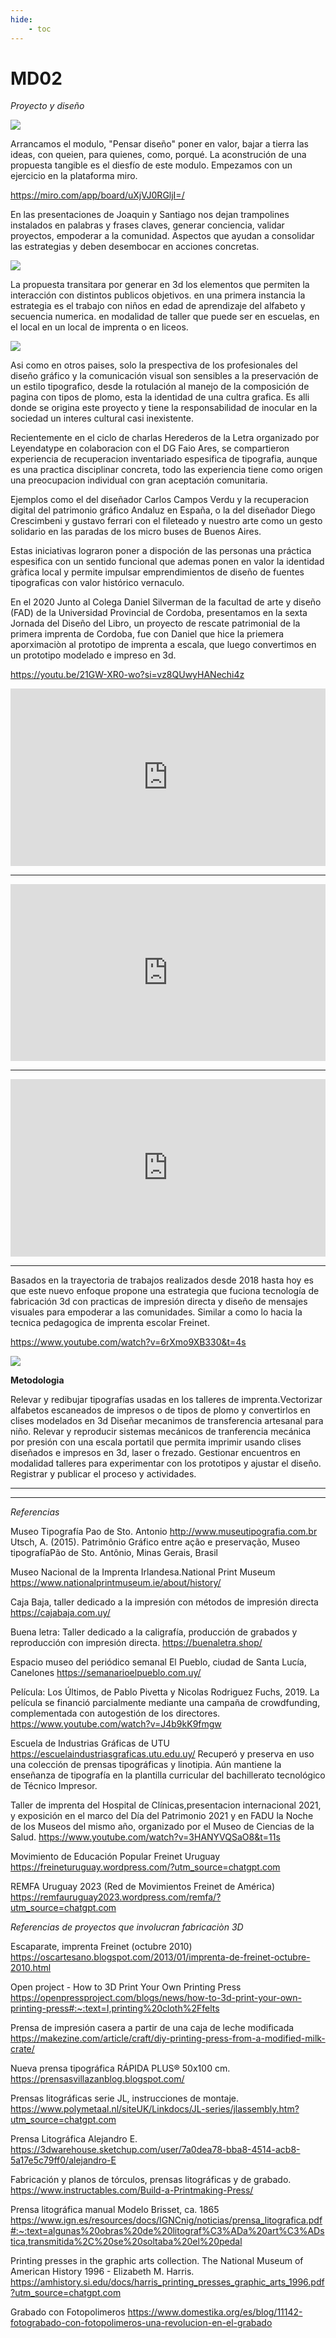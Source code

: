 ```yaml
---
hide:
    - toc
---
```


# MD02
*Proyecto y diseño*

![](../images/MD02-c.jpg)

Arrancamos el modulo, "Pensar diseño" poner en valor, bajar a tierra las ideas, con queien, para quienes, como, porqué. La aconstrución de una propuesta tangible es el diesfío de este modulo. Empezamos con un ejercicio en la plataforma miro.

https://miro.com/app/board/uXjVJ0RGljI=/

En las presentaciones de Joaquin y Santiago nos dejan trampolines instalados en palabras y frases claves, generar conciencia, validar proyectos, empoderar a la comunidad. Aspectos que ayudan a consolidar las estrategias y deben desembocar en acciones concretas.

![](../images/MD02-a.jpg)

La propuesta transitara por generar en 3d los elementos que permiten la interacción con distintos publicos objetivos. en una primera instancia la estrategia es el trabajo con niños en edad de aprendizaje del alfabeto y secuencia numerica. en modalidad de taller que puede ser en escuelas, en el local en un local de imprenta o en liceos.

![](../images/MD02-b.jpg)

Asi como en otros paises, solo la prespectiva de los profesionales del diseño gráfico y la comunicación visual son sensibles a la preservación de un estilo tipografico, desde la rotulación al manejo de la composición de pagina con tipos de plomo, esta la identidad de una cultra grafica. Es alli donde se origina este proyecto y tiene la responsabilidad de inocular en la sociedad un interes cultural casi inexistente.

Recientemente en el ciclo de charlas Herederos de la Letra organizado por Leyendatype en colaboracion con el DG Faio Ares, se compartieron experiencia de recuperacion inventariado espesifica de tipografia, aunque es una practica disciplinar concreta, todo las experiencia tiene como origen una preocupacion individual con gran aceptación comunitaria.

Ejemplos como el del diseñador Carlos Campos Verdu y la recuperacion digital del patrimonio gráfico Andaluz en España, o la del diseñador Diego Crescimbeni y gustavo ferrari con el fileteado y nuestro arte como un gesto solidario en las paradas de los micro buses de Buenos Aires.

Estas iniciativas lograron poner a dispoción de las personas una práctica espesifica con un sentido funcional que ademas ponen en valor la identidad gràfica local y permite impulsar emprendimientos de diseño de fuentes tipograficas con valor histórico vernaculo.

En el 2020 Junto al Colega Daniel Silverman de la facultad de arte y diseño (FAD) de la Universidad Provincial de Cordoba, presentamos en la sexta Jornada del Diseño del Libro, un proyecto de rescate patrimonial de la primera imprenta de Cordoba, fue con Daniel que hice la priemera aporximaciòn al prototipo de imprenta a escala, que luego convertimos en un prototipo modelado e impreso en 3d.

https://youtu.be/21GW-XR0-wo?si=vz8QUwyHANechi4z

<div style="position:relative; padding-bottom:56.25%; height:0; overflow:hidden;">
  <iframe
    src="https://www.youtube.com/embed/21GW-XR0-wo?rel=0&modestbranding=1"
    title="Video de YouTube"
    frameborder="0"
    allow="accelerometer; autoplay; clipboard-write; encrypted-media; gyroscope; picture-in-picture; web-share"
    allowfullscreen
    style="position:absolute; top:0; left:0; width:100%; height:100%;">
  </iframe>
</div>

---

<div style="position:relative; padding-bottom:56.25%; height:0; overflow:hidden;">
  <iframe
    src="https://www.youtube.com/embed/-tpEptv8LoY?start=7"
    title="YouTube video player"
    frameborder="0"
    allow="accelerometer; autoplay; clipboard-write; encrypted-media; gyroscope; picture-in-picture; web-share"
    allowfullscreen
    style="position:absolute; top:0; left:0; width:100%; height:100%;">
  </iframe>
</div>

---

<div style="position:relative; padding-bottom:56.25%; height:0; overflow:hidden;">
  <iframe
    src="https://www.youtube.com/embed/3HANYVQSaO8?start=11"
    title="YouTube video player"
    frameborder="0"
    allow="accelerometer; autoplay; clipboard-write; encrypted-media; gyroscope; picture-in-picture; web-share"
    allowfullscreen
    style="position:absolute; top:0; left:0; width:100%; height:100%;">
  </iframe>
</div>

---

Basados en la trayectoria de trabajos realizados desde 2018 hasta hoy es que este nuevo enfoque propone una estrategia que fuciona tecnología de fabricación 3d con practicas de impresión directa y diseño de mensajes visuales para empoderar a las comunidades. Similar a como lo hacia la tecnica pedagogica de imprenta escolar Freinet.

https://www.youtube.com/watch?v=6rXmo9XB330&t=4s

![](../images/MD02-d.jpg)


**Metodologia**

Relevar y redibujar tipografías usadas en los talleres de imprenta.Vectorizar alfabetos escaneados de impresos o de tipos de plomo y convertirlos en clises modelados en 3d
Diseñar mecanimos de transferencia artesanal para niño.
Relevar y reproducir sistemas mecánicos de tranferencia mecánica por presión con una escala portatil que permita imprimir usando clises diseñados e impresos en 3d, laser o frezado. Gestionar encuentros en modalidad talleres para experimentar con los prototipos y ajustar el diseño. Registrar y publicar el proceso y actividades.

--- 

---

*Referencias*

Museo Tipografía Pao de Sto. Antonio
http://www.museutipografia.com.br
Utsch, A. (2015). Patrimônio Gráfico entre ação e preservação, Museo tipografíaPão de Sto. Antônio, Minas Gerais, Brasil

Museo Nacional de la Imprenta Irlandesa.National Print Museum
https://www.nationalprintmuseum.ie/about/history/

Caja Baja, taller dedicado a la impresión con métodos de impresión directa
https://cajabaja.com.uy/

Buena letra: Taller dedicado a la caligrafía, producción de grabados y reproducción con impresión directa.
https://buenaletra.shop/

Espacio museo del periódico semanal El Pueblo, ciudad de Santa Lucía, Canelones
https://semanarioelpueblo.com.uy/

Película: Los Últimos, de Pablo Pivetta y Nicolas Rodriguez Fuchs, 2019. La película se financió parcialmente mediante una campaña de crowdfunding, complementada con autogestión de los directores.
https://www.youtube.com/watch?v=J4b9kK9fmgw

Escuela de Industrias Gráficas de UTU
https://escuelaindustriasgraficas.utu.edu.uy/
Recuperó y preserva en uso una colección de prensas tipográficas y linotipia. Aún mantiene la enseñanza de tipografía en la plantilla curricular del bachillerato tecnológico de Técnico Impresor.

Taller de imprenta del Hospital de Clínicas,presentacion internacional 2021, y exposición en el marco del Día del Patrimonio 2021 y en FADU la Noche de los Museos del mismo año, organizado por el Museo de Ciencias de la Salud.
https://www.youtube.com/watch?v=3HANYVQSaO8&t=11s

Movimiento de Educación Popular Freinet Uruguay
https://freineturuguay.wordpress.com/?utm_source=chatgpt.com

REMFA Uruguay 2023 (Red de Movimientos Freinet de América)
https://remfauruguay2023.wordpress.com/remfa/?utm_source=chatgpt.com

*Referencias de proyectos que involucran fabricaciòn 3D* 

Escaparate, imprenta Freinet (octubre 2010)
https://oscartesano.blogspot.com/2013/01/imprenta-de-freinet-octubre-2010.html

Open project - How to 3D Print Your Own Printing Press
https://openpressproject.com/blogs/news/how-to-3d-print-your-own-printing-press#:~:text=I,printing%20cloth%2Ffelts

Prensa de impresión casera a partir de una caja de leche modificada
https://makezine.com/article/craft/diy-printing-press-from-a-modified-milk-crate/

Nueva prensa tipográfica RÁPIDA PLUS® 50x100 cm.
https://prensasvillazanblog.blogspot.com/

Prensas litográficas serie JL, instrucciones de montaje.
https://www.polymetaal.nl/siteUK/Linkdocs/JL-series/jlassembly.htm?utm_source=chatgpt.com

Prensa Litográfica Alejandro E.
https://3dwarehouse.sketchup.com/user/7a0dea78-bba8-4514-acb8-5a17e5c79ff0/alejandro-E

Fabricación y planos de tórculos, prensas litográficas y de grabado.
https://www.instructables.com/Build-a-Printmaking-Press/

Prensa litográfica manual Modelo Brisset, ca. 1865
https://www.ign.es/resources/docs/IGNCnig/noticias/prensa_litografica.pdf#:~:text=algunas%20obras%20de%20litograf%C3%ADa%20art%C3%ADstica,transmitida%2C%20se%20soltaba%20el%20pedal

Printing presses in the graphic arts collection. The National Museum of American History 1996 - Elizabeth M. Harris.
https://amhistory.si.edu/docs/harris_printing_presses_graphic_arts_1996.pdf?utm_source=chatgpt.com

Grabado con Fotopolimeros
https://www.domestika.org/es/blog/11142-fotograbado-con-fotopolimeros-una-revolucion-en-el-grabado